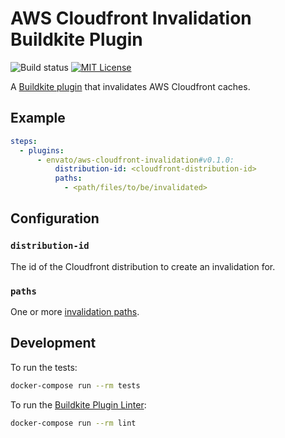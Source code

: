 # AWS Cloudfront Invalidation Buildkite Plugin

![Build status](https://badge.buildkite.com/bc93ae8fdb633030909b9c42fc0a89a6712d4407c387209706.svg?branch=main)
[![MIT License](https://img.shields.io/badge/License-MIT-brightgreen.svg)](LICENSE)

A [Buildkite plugin] that invalidates AWS Cloudfront caches.

## Example

```yml
steps:
  - plugins:
      - envato/aws-cloudfront-invalidation#v0.1.0:
          distribution-id: <cloudfront-distribution-id>
          paths:
            - <path/files/to/be/invalidated>
```

## Configuration

### `distribution-id`

The id of the Cloudfront distribution to create an invalidation for.

### `paths`

One or more [invalidation paths].

## Development

To run the tests:

```sh
docker-compose run --rm tests
```

To run the [Buildkite Plugin Linter]:

```sh
docker-compose run --rm lint
```

[Buildkite plugin]: https://buildkite.com/docs/agent/v3/plugins
[Buildkite Plugin Linter]: https://github.com/buildkite-plugins/buildkite-plugin-linter
[invalidation paths]: https://docs.aws.amazon.com/AmazonCloudFront/latest/DeveloperGuide/Invalidation.html#invalidation-specifying-objects-paths
